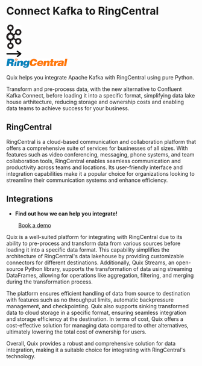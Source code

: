 # Connect Kafka to RingCentral

<div class="connect-images cards blog-grid-card" markdown>
<div>
<img src="../images/kafka_logo.png" width="40px" />
</div>
<div>
<img src="../images/arrow.svg" width="40px" />
</div>
<div>
<img src="./images/ringcentral_1.jpg" />
</div>
</div>

Quix helps you integrate Apache Kafka with RingCentral using pure Python.

Transform and pre-process data, with the new alternative to Confluent Kafka Connect, before loading it into a specific format, simplifying data lake house arthitecture, reducing storage and ownership costs and enabling data teams to achieve success for your business.

## RingCentral

RingCentral is a cloud-based communication and collaboration platform that offers a comprehensive suite of services for businesses of all sizes. With features such as video conferencing, messaging, phone systems, and team collaboration tools, RingCentral enables seamless communication and productivity across teams and locations. Its user-friendly interface and integration capabilities make it a popular choice for organizations looking to streamline their communication systems and enhance efficiency.

## Integrations

<div class="grid cards" markdown>

- __Find out how we can help you integrate!__

    <a class="md-button md-button--primary" href="https://share.hsforms.com/1iW0TmZzKQMChk0lxd_tGiw4yjw2?__hstc=175542013.2303933fbd746c0ac86d9ccbe9bc9100.1728383268831.1729603416735.1729620918855.31&__hssc=175542013.1.1729620918855&__hsfp=2132701734" target="_blank" style="margin:.5rem;">Book a demo</a>

</div>


Quix is a well-suited platform for integrating with RingCentral due to its ability to pre-process and transform data from various sources before loading it into a specific data format. This capability simplifies the architecture of RingCentral's data lakehouse by providing customizable connectors for different destinations. Additionally, Quix Streams, an open-source Python library, supports the transformation of data using streaming DataFrames, allowing for operations like aggregation, filtering, and merging during the transformation process. 

The platform ensures efficient handling of data from source to destination with features such as no throughput limits, automatic backpressure management, and checkpointing. Quix also supports sinking transformed data to cloud storage in a specific format, ensuring seamless integration and storage efficiency at the destination. In terms of cost, Quix offers a cost-effective solution for managing data compared to other alternatives, ultimately lowering the total cost of ownership for users. 

Overall, Quix provides a robust and comprehensive solution for data integration, making it a suitable choice for integrating with RingCentral's technology.

